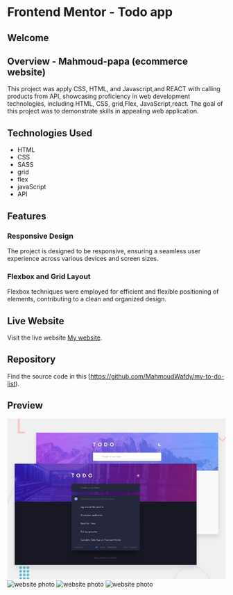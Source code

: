 # Frontend Mentor - Todo app


## Welcome


## Overview - Mahmoud-papa (ecommerce website)
This project was apply CSS, HTML, and Javascript,and REACT with calling products from API, showcasing proficiency in web development technologies, including HTML, CSS, grid,Flex, JavaScript,react. The goal of this project was to demonstrate skills in appealing web application.

## Technologies Used
- HTML
- CSS
- SASS
- grid
- flex
- javaScript
- API

## Features

### Responsive Design
The project is designed to be responsive, ensuring a seamless user experience across various devices and screen sizes.

### Flexbox and Grid Layout
Flexbox  techniques were employed for efficient and flexible positioning of elements, contributing to a clean and organized design.

## Live Website
Visit the live website [My website](https:///).

## Repository
Find the source code in this [https://github.com/MahmoudWafdy/my-to-do-list).

## Preview
![Design preview for the Todo app coding challenge](./design/desktop-preview.jpg)
![website photo](public/images/git1.JPG)
![website photo](public/images/git2.JPG) 
![website photo](public/images/git3.JPG) 


